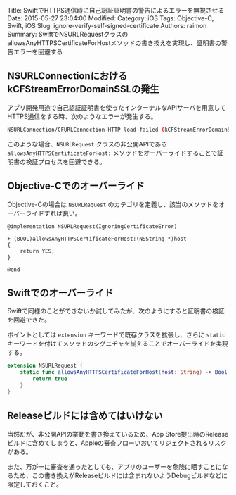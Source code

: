 Title: SwiftでHTTPS通信時に自己認証証明書の警告によるエラーを無視させる
Date: 2015-05-27 23:04:00
Modified:
Category: iOS
Tags: Objective-C, Swift, iOS
Slug: ignore-verify-self-signed-certificate
Authors: raimon
Summary: SwiftでNSURLRequestクラスのallowsAnyHTTPSCertificateForHostメソッドの書き換えを実現し、証明書の警告エラーを回避する

## NSURLConnectionにおけるkCFStreamErrorDomainSSLの発生

アプリ開発用途で自己認証証明書を使ったインターナルなAPIサーバを用意してHTTPS通信をする時、次のようなエラーが発生する。

```sh
NSURLConnection/CFURLConnection HTTP load failed (kCFStreamErrorDomainSSL, -9813)
```

このような場合、`NSURLRequest` クラスの非公開APIである `allowsAnyHTTPSCertificateForHost:` メソッドをオーバーライドすることで証明書の検証プロセスを回避できる。

## Objective-Cでのオーバーライド

Objective-Cの場合は `NSURLRequest` のカテゴリを定義し、該当のメソッドをオーバーライドすれば良い。

```objc
@implementation NSURLRequest(IgnoringCertificateError)

+ (BOOL)allowsAnyHTTPSCertificateForHost:(NSString *)host
{
    return YES;
}

@end
```

## Swiftでのオーバーライド

Swiftで同様のことができないか試してみたが、次のようにすると証明書の検証を回避できた。

ポイントとしては `extension` キーワードで既存クラスを拡張し、さらに `static` キーワードを付けてメソッドのシグニチャを揃えることでオーバーライドを実現する。

```swift
extension NSURLRequest {
    static func allowsAnyHTTPSCertificateForHost(host: String) -> Bool {
        return true
    }
}

```

## Releaseビルドには含めてはいけない

当然だが、非公開APIの挙動を書き換えているため、App Store提出時のReleaseビルドに含めてしまうと、Appleの審査フローいおいてリジェクトされるリスクがある。

また、万が一に審査を通ったとしても、アプリのユーザーを危険に晒すことになるため、この書き換えがReleaseビルドには含まれないようDebugビルドなどに限定しておくこと。
